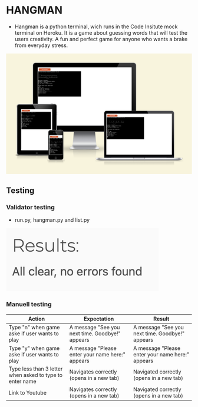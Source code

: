 # HANGMAN

* Hangman is a python terminal, wich runs in the Code Insitute mock terminal on Heroku.
It is a game about guessing words that will test the users creativity. A fun and perfect game for anyone who wants a brake from everyday stress. 

![Alt text](README-Images/README-Am_I_Responsive.png)

## Testing

### Validator testing 

* run.py, hangman.py and list.py

![Alt text](README-Images/README_python_validator.png)

### Manuell testing

| Action | Expectation| Result|
| --- | --- |--- |
| Type "n" when game aske if user wants to play | A message "See you next time. Goodbye!" appears | A message "See you next time. Goodbye!" appears |
| Type "y" when game aske if user wants to play | A message "Please enter your name here:" appears | A message "Please enter your name here:" appears |
| Type less than 3 letter when asked to type to enter name | Navigates correctly (opens in a new tab) |Navigated correctly (opens in a new tab) |
| Link to Youtube | Navigates correctly (opens in a new tab) |Navigated correctly (opens in a new tab) |